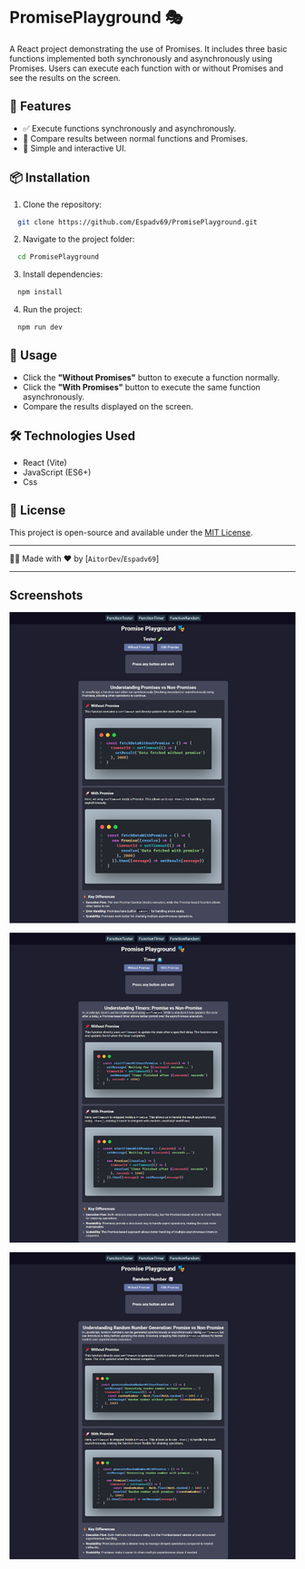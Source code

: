 # PromisePlayground 🎭

A React project demonstrating the use of Promises. It includes three basic functions implemented both synchronously and asynchronously using Promises. Users can execute each function with or without Promises and see the results on the screen.

## 🚀 Features

- ✅ Execute functions synchronously and asynchronously.
- 🔄 Compare results between normal functions and Promises.
- 🎨 Simple and interactive UI.

## 📦 Installation

1. Clone the repository:

```sh
  git clone https://github.com/Espadv69/PromisePlayground.git
```

2. Navigate to the project folder:

```sh
  cd PromisePlayground
```

3. Install dependencies:

```sh
  npm install
```

4. Run the project:

```sh
  npm run dev
```

## 📌 Usage

- Click the **"Without Promises"** button to execute a function normally.
- Click the **"With Promises"** button to execute the same function asynchronously.
- Compare the results displayed on the screen.

## 🛠️ Technologies Used

- React (Vite)
- JavaScript (ES6+)
- Css

## 📜 License

This project is open-source and available under the
[MIT License](https://opensource.org/license/mit).

---

👨‍💻 Made with ❤️ by [`AitorDev`/`Espadv69`]

---

## Screenshots

![Screenshot Function Tester](./public/images/screenshot-Tester.png)

![Screenshot Function Timer](./public/images/screenshot-timer.png)

![Screenshot Function Random](./public/images/screenshot-random.png)

